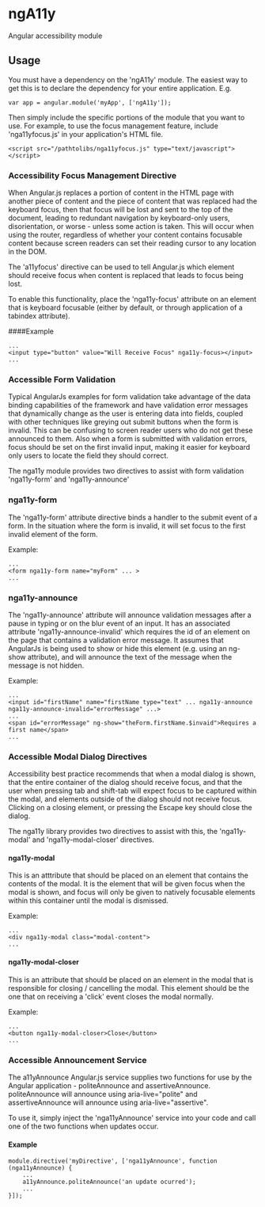 ngA11y
======

Angular accessibility module


## Usage

You must have a dependency on the 'ngA11y' module. The easiest way to get this is to declare the dependency for your entire application. E.g.

```
var app = angular.module('myApp', ['ngA11y']);
```

Then simply include the specific portions of the module that you want to use. For example, to use the focus management feature, include 'nga11yfocus.js' in your application's HTML file.

```
<script src="/pathtolibs/nga11yfocus.js" type="text/javascript"></script>
```

### Accessibility Focus Management Directive

When Angular.js replaces a portion of content in the HTML page with another piece of content and the piece of content that was replaced had the keyboard focus, then that focus will be lost and sent to the top of the document, leading to redundant navigation by keyboard-only users, disorientation, or worse - unless some action is taken. This will occur when using the router, regardless of whether your content contains focusable content because screen readers can set their reading cursor to any location in the DOM.

The 'a11yfocus' directive can be used to tell Angular.js which element should receive focus when content is replaced that leads to focus being lost.

To enable this functionality, place the 'nga11y-focus' attribute on an element that is keyboard focusable (either by default, or through application of a tabindex attribute).

####Example

```
...
<input type="button" value="Will Receive Focus" nga11y-focus></input>
...
```

### Accessible Form Validation

Typical AngularJs examples for form validation take advantage of the data binding capabilities of the
framework and have validation error messages that dynamically change as the user is entering data into
fields, coupled with other techniques like greying out submit buttons when the form is invalid.  This can be confusing to screen reader users who do not get these announced to them.  Also when a form is
submitted with validation errors, focus should be set on the first invalid input, making it easier for
keyboard only users to locate the field they should correct.

The nga11y module provides two directives to assist with form validation 'nga11y-form' and
'nga11y-announce'

### nga11y-form

The 'nga11y-form' attribute directive binds a handler to the submit event of a form.  In the situation
where the form is invalid, it will set focus to the first invalid element of the form.

Example:

```
...
<form nga11y-form name="myForm" ... >
...
```

### nga11y-announce

The 'nga11y-announce' attribute will announce validation messages after a pause in typing or on the
blur event of an input.  It has an associated attribute 'nga11y-announce-invalid' which requires the id
of an element on the page that contains a validation error message.  It assumes that AngularJs is being
used to show or hide this element (e.g. using an ng-show attribute), and will announce the text of
the message when the message is not hidden.

Example:

```
...
<input id="firstName" name="firstName type="text" ... nga11y-announce nga11y-announce-invalid="errorMessage" ...>
...
<span id="errorMessage" ng-show="theForm.firstName.$invaid">Requires a first name</span>
...
```

### Accessible Modal Dialog Directives

Accessibility best practice recommends that when a modal dialog is shown, that the entire container
of the dialog should receive focus, and that the user when pressing tab and shift-tab will expect
focus to be captured within the modal, and elements outside of the dialog should not receive
focus.  Clicking on a closing element, or pressing the Escape key should close the dialog.

The nga11y library provides two directives to assist with this, the 'nga11y-modal' and 'nga11y-modal-closer' directives.

#### nga11y-modal

This is an atttribute that should be placed on an element that contains the contents of the modal.  It is the element that will be given focus when the modal is shown, and focus will only be
given to natively focusable elements within this container until the modal is dismissed.

Example:

```
...
<div nga11y-modal class="modal-content">
...
```

#### nga11y-modal-closer

This is an attribute that should be placed on an element in the modal that is responsible for
closing / cancelling the modal.  This element should be the one that on receiving a 'click' event
closes the modal normally.

Example:

```
...
<button nga11y-modal-closer>Close</button>
...
```

### Accessible Announcement Service

The a11yAnnounce Angular.js service supplies two functions for use by the Angular application - politeAnnounce and assertiveAnnounce. politeAnnounce will announce using aria-live="polite" and assertiveAnnounce will announce using aria-live="assertive".

To use it, simply inject the 'nga11yAnnounce' service into your code and call one of the two functions when updates occur.

#### Example

```
module.directive('myDirective', ['nga11yAnnounce', function (nga11yAnnounce) {
	...
	a11yAnnounce.politeAnnounce('an update ocurred');
	...
}]);
```
